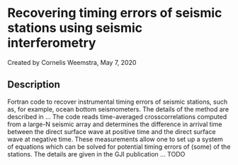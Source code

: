# Recovering timing errors of seismic stations using seismic interferometry
Created by Cornelis Weemstra, May 7, 2020

## Description

Fortran code to recover instrumental timing errors of seismic stations, such as, for example, ocean bottom seismometers. The details of the method are described in ... The code reads time-averaged crosscorrelations computed from a large-N seismic array and determines the difference in arrival time between the direct surface wave at positive time and the direct surface wave at negative time. These measurements allow one to set up a system of equations which can be solved for potential timing errors of (some) of the stations. The details are given in the GJI publication ... TODO
